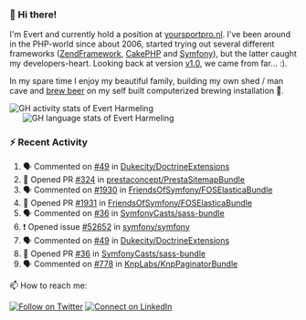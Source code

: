 ### :wave: Hi there!

<span>I'm Evert and currently hold a position at [yoursportpro.nl](https://yoursportpro.nl). I've been around in the PHP-world since about 2006, started trying out several different frameworks ([ZendFramework](https://framework.zend.com/), [CakePHP](https://cakephp.org/) and [Symfony](https://symfony.com/)), but the latter caught my developers-heart. Looking back at version [v1.0](https://symfony.com/blog/symfony-1-0-released), we came from far... :).</span>

<span>In my spare time I enjoy my beautiful family, building my own shed / man cave and [brew beer](https://untappd.com/desaeck) on my self built computerized brewing installation 🍺.</span>

<span style="margin-top: 6px;">
  <a style="all: unset;" href="https://github.com/anuraghazra/github-readme-stats">
    <img align="top" src="https://github-readme-stats.vercel.app/api?username=evertharmeling&show_icons=true&include_all_commits=true&theme=transparent&title_color=adbbc9&text_color=adbbc9&icon_color=619adc" alt="GH activity stats of Evert Harmeling" />
  </a>
</span>

<span style="position: relative; left: 23px;">
  <a style="all: unset;" href="https://github.com/anuraghazra/github-readme-stats">
    <img align="top" src="https://github-readme-stats.vercel.app/api/top-langs/?username=evertharmeling&theme=transparent&layout=compact&title_color=adbbc9&text_color=adbbc9&icon_color=619adc"  alt="GH language stats of Evert Harmeling"/>
  </a>
</span>

### :zap: Recent Activity

<!--START_SECTION:activity-->
1. 🗣 Commented on [#49](https://github.com/Dukecity/DoctrineExtensions/pull/49#issuecomment-1819641916) in [Dukecity/DoctrineExtensions](https://github.com/Dukecity/DoctrineExtensions)
2. 💪 Opened PR [#324](https://github.com/prestaconcept/PrestaSitemapBundle/pull/324) in [prestaconcept/PrestaSitemapBundle](https://github.com/prestaconcept/PrestaSitemapBundle)
3. 🗣 Commented on [#1930](https://github.com/FriendsOfSymfony/FOSElasticaBundle/pull/1930#issuecomment-1819123224) in [FriendsOfSymfony/FOSElasticaBundle](https://github.com/FriendsOfSymfony/FOSElasticaBundle)
4. 💪 Opened PR [#1931](https://github.com/FriendsOfSymfony/FOSElasticaBundle/pull/1931) in [FriendsOfSymfony/FOSElasticaBundle](https://github.com/FriendsOfSymfony/FOSElasticaBundle)
5. 🗣 Commented on [#36](https://github.com/SymfonyCasts/sass-bundle/pull/36#issuecomment-1818997352) in [SymfonyCasts/sass-bundle](https://github.com/SymfonyCasts/sass-bundle)
6. ❗ Opened issue [#52652](https://github.com/symfony/symfony/issues/52652) in [symfony/symfony](https://github.com/symfony/symfony)
7. 🗣 Commented on [#49](https://github.com/Dukecity/DoctrineExtensions/pull/49#issuecomment-1818721081) in [Dukecity/DoctrineExtensions](https://github.com/Dukecity/DoctrineExtensions)
8. 💪 Opened PR [#36](https://github.com/SymfonyCasts/sass-bundle/pull/36) in [SymfonyCasts/sass-bundle](https://github.com/SymfonyCasts/sass-bundle)
9. 🗣 Commented on [#778](https://github.com/KnpLabs/KnpPaginatorBundle/issues/778#issuecomment-1815035900) in [KnpLabs/KnpPaginatorBundle](https://github.com/KnpLabs/KnpPaginatorBundle)
<!--END_SECTION:activity-->

<!--
**evertharmeling/evertharmeling** is a ✨ _special_ ✨ repository because its `README.md` (this file) appears on your GitHub profile.

Here are some ideas to get you started:

- 🔭 I’m currently working on ...
- 🌱 I’m currently learning ...
- 👯 I’m looking to collaborate on ...
- 🤔 I’m looking for help with ...
- 💬 Ask me about ...
- 📫 How to reach me: ...
- 😄 Pronouns: ...
- ⚡ Fun fact: ...
-->

📫 How to reach me:

[![Follow on Twitter](https://img.shields.io/badge/--twitter?label=Twitter&logo=Twitter&style=social)](https://twitter.com/evertjes) [![Connect on LinkedIn](https://img.shields.io/badge/--linkedin?label=LinkedIn&logo=LinkedIn&style=social)](https://www.linkedin.com/in/evertharmeling)
